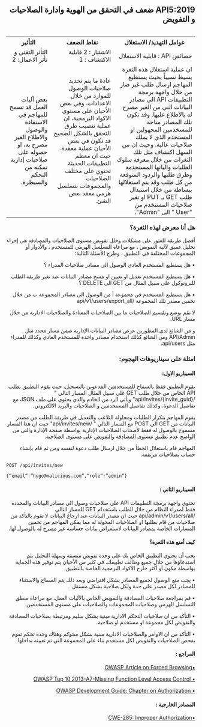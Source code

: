 <h2 dir='rtl' align='right'> API5:2019 ضعف في التحقق من الهوية وادارة الصلاحيات و التفويض </h2>

<table dir='rtl' align="right">
  <tr>
    <th>عوامل التهديد/ الاستغلال  </th>
    <th> نقاط الضعف </th>
    <th> التأثير </th>
    <tr>
    <td> خصائص API : قابلية الاستغلال </td>
    <td> الانتشار : 2 قابلية الاكتشاف : 1  </td>
    <td> التأثر التقني و تأثر الاعمال: 2 </td>
  </tr> 
     <td> ان عملية استغلال هذه الثغرة بسيط نسيباً بحيث يستطيع المهاجم ارسال طلب غير ضار من خلال واجهة برمجة التطبيقات API الى مصادر البيانات التي من الغير مصرح له بالاطلاع عليها. وقد تكون تلك المصادر متاحة للمسخدمين المجهولين او المستخدم الذي لا يملك صلاحيات عالية. وحيث ان من السهل اكتشاف مثل تلك الثغرات من خلال معرفة سلوك الطلبات والياتها المستخدمة وطرق طلبها والردود المتوقعة من كل طلب وقد يتم استغلالها ببساطة من خلال استبدال طلب GET  بـ PUT او تغير صلاحيات المستخدم من "User " الى "Admin".   </td>
    <td> عادة ما يتم تحديد صلاحيات الوصول للموارد من خلال الاعدادات. وفي بعض الأحيان على مستوى الاكواد البرمجية، ان عملية تنصيب طرق التحقق بالشكل الصحيح قد تكون في بعض الأحيان عملية معقدة. حيث ان معظم التطبيقات الحديثة تحتوي على مختلف الصلاحيات والمجموعات بتسلسل هرمي معقد بعض الشئ. </td>
    <td> بعض آليات العمل قد تسمح للمهاجم في الاستفادة والوصول والاطلاع الغير مصرح به، او حصوله على صلاحيات إدارية تمكنه من التحكم والسيطرة. </td>    
  </tr>
  </table>    


<h3 dir='rtl' align='right'>هل أنا معرض لهذه الثغرة؟</h3>

<p dir='rtl' align='right'> أفضل طريقة للعثور على مشكلات وخلل تفويض مستوى الصلاحيات والمصادقة هي إجراء تحليل عميق لآلية التفويض ، مع مراعاة التسلسل الهرمي للمستخدم ، والأدوار أو المجموعات المختلفة في التطبيق ، وطرح الأسئلة التالية:
    
<p dir='rtl' align='right'>▪️ هل يستطيع المستخدم العادي الوصول الى مصادر صلاحيات المدراء ؟
<p dir='rtl' align='right'>▪️ هل يستطيع المستخدم تعديل او تعيين او مسح مصادر البيانات عند تغير طريقة الطلب للبروتوكول على سبيل المثال من GET الى DELETE ؟
<p dir='rtl' align='right'>▪️  هل يستطيع المستخدم في مجموعة أ من الوصول الى مصادر المجموعة ب من خلال تخمين مصدر تلك المجموعة /api/v1/users/export_all 

<p dir='rtl' align='right'> لا تقم بوضع وتقسيم الصلاحيات ما بين الصلاحيات المعتادة والصلاحيات الادارية من خلال مسار URL.
<p dir='rtl' align='right'>و من الشائع لدى المطورين عرض مصادر البيانات الإدارية ضمن مسار محدد مثل API/Admin ومن الشائع كذلك استخدام مصادر واحدة للمستخدم العادي وكذلك للمدراء مثل api/users.

<h3 dir='rtl' align='right'> امثلة على سيناريوهات الهجوم: </h3>

<h4 dir='rtl' align='right'>السيناريو الاول: </h4>

<p dir='rtl' align='right'> يقوم التطبيق فقط بالسماح للمستخدمين المدعوين بالتسجيل، حيث يقوم التطبيق بطلب API الخاص من خلال طلب GET  على سبيل المثال المسار التالي " /api/invites/{invite_guid}" ويأتي الرد من الخادم والذي يحتوي على ملف JSON مع تفاصيل الدعوة، وكذلك تفاصيل المستخدمين و الصلاحيات والبريد الالكتروني.

<p dir='rtl' align='right'> يقوم المهاجم بتكرار الطلبات ومحاولة التلاعب والتعديل في طريقة الطلب من مصدر البيانات  من GET  الى POST  مع المسار التالي " /api/invites/new" حيث ان هذا المسار مسموح بالوصول له فقط لأصحاب الصلاحيات الإدارية بواسطة صفحة الإدارة والتي من الواضح عدم تطبيق مستوى المصادقة والتفويض على مستوى الصلاحية.

<p dir='rtl' align='right'> المهاجم قام باستغلال الخطأ من خلال ارسال طلب دعوة لنفسه ومن ثم قام بإنشاء حساب بصلاحيات مرتفعة.

```
POST /api/invites/new

{“email”:”hugo@malicious.com”,”role”:”admin”}
```

<h4 dir='rtl' align='right'>السيناريو الثاني : </h4>

<p dir='rtl' align='right'> تحتوي واجهة برمجة التطبيقات API على صلاحيات وصول الى مصادر البيانات والمحددة فقط لمدراء النظام من خلال الطلب باستخدام GET  للمسار التالي /api/admin/v1/users/all حيث ان مصدر البيانات عند ارجاع البيانات لا تقوم بالتأكد من صلاحيات من قام بطلبها او الصلاحيات المخولة له مما يمكن المهاجم من تخمين المسارات الخاصة بمصادر البيانات لاستعراض بيانات حساسة غير مصرح له بالوصول لها.

<h4 dir='rtl' align='right'>كيف أمنع هذه الثغرة؟ </h4>

<p dir='rtl' align='right'>يجب أن يحتوي التطبيق الخاص بك على وحدة تفويض متسقة وسهلة التحليل يتم استدعاؤها من خلال جميع وظائف تطبيقك.  في كثير من الأحيان يتم توفير هذه الحماية بواسطة مكون أو أكثر خارج الاكواد البرمجية الخاصة بالتطبيق.

<p dir='rtl' align='right'>▪️ يجب منع الوصول لجميع المصادر بشكل افتراضي وبعد ذلك يتم السماح والاستثناء للمصادر لكل مصدر على حدة ولكل صلاحية بشكل مستقل.
<p dir='rtl' align='right'>▪️ قم بمراجعة صلاحيات المصادقة والتفويض الخاص بالآليات العمل، مع مراعاة منطق التسلسل الهرمي وصلاحيات المجموعات والصلاحيات على مستوى المستخدمين.
<p dir='rtl' align='right'>▪️ التأكد من ان صلاحيات التحكم الادارية مبنية بشكل سليم ومرتبطة بصلاحيات المصادقة والتفويض لكل مجموعة او مستخدم او صلاحية.
<p dir='rtl' align='right'>▪️ التأكد من ان الاوامر والصلاحيات الادارية مبنية بشكل محوكم وهناك وحدة تحكم تقوم بفحص الصلاحيات والتفويض لكل مستخدم بناء على المجموعة التي تم تعيينه بداخلها.



<h4 dir='rtl' align='right'>المراجع :  </h4>

[<p dir='rtl' align='right'>▪️OWASP Article on Forced Browsing</p>](https://www.owasp.org/index.php/Forced_browsing)

[<p dir='rtl' align='right'>▪️ OWASP Top 10 2013-A7-Missing Function Level Access Control </p>](https://www.owasp.org/index.php/Top_10_2013-A7-Missing_Function_Level_Access_Control)

[<p dir='rtl' align='right'>▪️ OWASP Development Guide: Chapter on Authorization </p>](https://www.owasp.org/index.php/Category:Access_Control)

<h4 dir='rtl' align='right'>المصادر الخارجية :   </h4>

[<p dir='rtl' align='right'>▪️CWE-285: Improper Authorization </p>](https://cwe.mitre.org/data/definitions/285.html)
